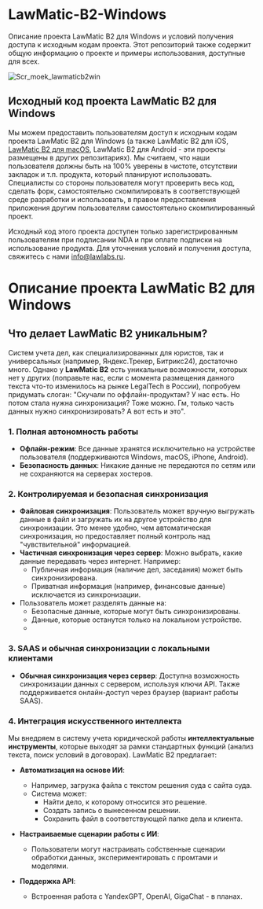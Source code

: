 # LawMatic-B2-Windows
Описание проекта LawMatic B2 для Windows и условий получения доступа к исходным кодам проекта. Этот репозиторий также содержит общую информацию о проекте и примеры использования, доступные для всех.

![Scr_moek_lawmaticb2win](https://github.com/user-attachments/assets/8f043a19-c40d-45e4-a96c-72e99a15e44f)


## Исходный код проекта LawMatic B2 для Windows  

Мы можем предоставить пользователям доступ к исходным кодам проекта LawMatic B2 для Windows (а также LawMatic B2 для iOS, [LawMatic B2 для macOS](https://github.com/lawlabs/LawMatic-B2-macOS), LawMatic B2 для Android - эти проекты размещены в других репозитариях). Мы считаем, что наши пользователя должны быть на 100% уверены в чистоте, отсутствии закладок и т.п. продукта, который планируют использовать. Специалисты со стороны пользователя могут проверить весь код, сделать форк, самостоятельно скомпилировать в соответствующей среде разработки и использовать, в правом предоставления приложения другим пользователям самостоятельно скомпилированный проект. 

Исходный код этого проекта доступен только зарегистрированным пользователям при подписании NDA и при оплате подписки на использование продукта. Для уточнения условий и получения доступа, свяжитесь с нами info@lawlabs.ru.  

# Описание проекта LawMatic B2 для Windows

## Что делает LawMatic B2 уникальным?

Систем учета дел, как специализированных для юристов, так и универсальных (например, Яндекс.Трекер, Битрикс24), достаточно много. Однако у **LawMatic B2** есть уникальные возможности, которых нет у других (поправьте нас, если с момента размещения данного текста что-то изменилось на рынке LegalTech в России), попробуем придумать слоган: "Скучали по оффлайн-продуктам? У нас есть. Но потом стала нужна синхронизация? Тоже можно. Гм, только часть данных нужно синхронизировать? А вот есть и это".

### 1. Полная автономность работы
- **Офлайн-режим**: Все данные хранятся исключительно на устройстве пользователя (поддерживаются Windows, macOS, iPhone, Android).
- **Безопасность данных**: Никакие данные не передаются по сетям или не сохраняются на серверах хостеров.

### 2. Контролируемая и безопасная синхронизация
- **Файловая синхронизация**: Пользователь может вручную выгружать данные в файл и загружать их на другое устройство для синхронизации. Это менее удобно, чем автоматическая синхронизация, но предоставляет полный контроль над "чувствительной" информацией.
- **Частичная синхронизация через сервер**: Можно выбрать, какие данные передавать через интернет. Например:
  - Публичная информация (наличие дел, заседания) может быть синхронизирована.
  - Приватная информация (например, финансовые данные) исключается из синхронизации.
- Пользователь может разделять данные на:
  - Безопасные данные, которые могут быть синхронизированы.
  - Данные, которые останутся только на локальном устройстве.
  - 
### 3. SAAS и обычная синхронизации с локальными клиентами
- **Обычная синхронизация через сервер**: Доступна возможность синхронизации данных с сервером, используя ключи API. Также поддерживается онлайн-доступ через браузер (вариант работы SAAS).

### 4. Интеграция искусственного интеллекта
Мы внедряем в систему учета юридической работы **интеллектуальные инструменты**, которые выходят за рамки стандартных функций (анализ текста, поиск условий в договорах). LawMatic B2 предлагает:

- **Автоматизация на основе ИИ**:
  - Например, загрузка файла с текстом решения суда с сайта суда.
  - Система может:
    - Найти дело, к которому относится это решение.
    - Создать запись о вынесенном решении.
    - Сохранить файл в соответствующей папке дела и клиента.
  
- **Настраиваемые сценарии работы с ИИ**:
  - Пользователи могут настраивать собственные сценарии обработки данных, экспериментировать с промтами и моделями.

- **Поддержка API**:
  - Встроенная работа с YandexGPT, OpenAI, GigaChat - в планах.
